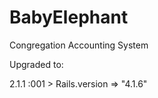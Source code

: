 BabyElephant
============

Congregation Accounting System


Upgraded to:

2.1.1 :001 > Rails.version
 => "4.1.6" 
